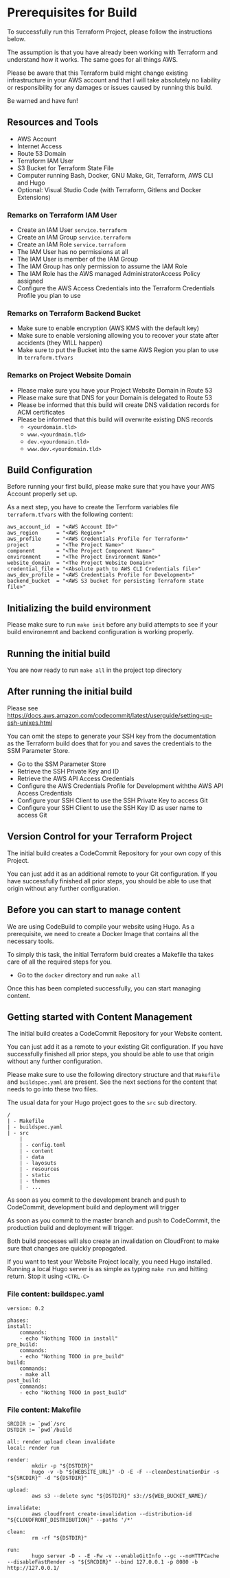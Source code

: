 # Prerequisites for Build #

To successfully run this Terraform Project, please follow the instructions below.

The assumption is that you have already been working with Terraform and understand how it works. The same goes for all things AWS.

Please be aware that this Terraform build might change existing infrastructure in your AWS account and that I will take absolutely no liability or responsibility for any damages or issues caused by running this build.

Be warned and have fun!

## Resources and Tools ##

* AWS Account
* Internet Access
* Route 53 Domain
* Terraform IAM User
* S3 Bucket for Terraform State File
* Computer running Bash, Docker, GNU Make, Git, Terraform, AWS CLI and Hugo
* Optional: Visual Studio Code (with Terraform, Gitlens and Docker Extensions)

### Remarks on Terraform IAM User ###

* Create an IAM User  `service.terraform`
* Create an IAM Group `service.terraform`
* Create an IAM Role  `service.terraform`
* The IAM User has no permissions at all
* The IAM User is member of the IAM Group
* The IAM Group has only permission to assume the IAM Role
* The IAM Role has the AWS managed AdministratorAccess Policy assigned
* Configure the AWS Access Credentials into the Terraform Credentials Profile you plan to use 

### Remarks on Terraform Backend Bucket ###

* Make sure to enable encryption (AWS KMS with the default key)
* Make sure to enable versioning allowing you to recover your state after accidents (they WILL happen)
* Make sure to put the Bucket into the same AWS Region you plan to use in `terraform.tfvars`

### Remarks on Project Website Domain ###

* Please make sure you have your Project Website Domain in Route 53
* Please make sure that DNS for your Domain is delegated to Route 53
* Please be informed that this build will create DNS validation records for ACM certificates
* Please be informed that this build will overwrite existing DNS records
    * `<yourdomain.tld>`
    * `www.<yourdmain.tld>`
    * `dev.<yourdomain.tld>`
    * `www.dev.<yourdomain.tld>`

## Build Configuration ##

Before running your first build, please make sure that you have your AWS Account properly set up.

As a next step, you have to create the Terrform variables file `terraform.tfvars` with the following content:

    aws_account_id  = "<AWS Account ID>"
    aws_region      = "<AWS Region>"
    aws_profile     = "<AWS Credentials Profile for Terraform>"
    project         = "<The Project Name>"
    component       = "<The Project Component Name>"
    environment     = "<The Project Environment Name>"
    website_domain  = "<The Project Website Domain>"
    credential_file = "<Absolute path to AWS CLI Credentials file>"
    aws_dev_profile = "<AWS Credentials Profile for Development>"
    backend_bucket  = "<AWS S3 bucket for persisting Terraform state file>"

## Initializing the build environment ##

Please make sure to run `make init` before any build attempts to see if your build environemnt and backend configuration is working properly.

## Running the initial build ##

You are now ready to run `make all` in the project top directory

## After running the initial build ##

Please see https://docs.aws.amazon.com/codecommit/latest/userguide/setting-up-ssh-unixes.html

You can omit the steps to generate your SSH key from the documentation as the Terraform build does that for you and saves the credentials to the SSM Parameter Store.

* Go to the SSM Parameter Store
* Retrieve the SSH Private Key and ID
* Retrieve the AWS API Access Credentials
* Configure the AWS Credentials Profile for Development withthe AWS API Access Credentials
* Configure your SSH Client to use the SSH Private Key to access Git
* Configure your SSH Client to use the SSH Key ID as user name to access Git

## Version Control for your Terraform Project ##

The initial build creates a CodeCommit Repository for your own copy of this Project.

You can just add it as an additional remote to your Git configuration. If you have successfully finished all prior steps, you should be able to use that origin without any further configuration.

## Before you can start to manage content ##

We are using CodeBuild to compile your website using Hugo. As a prerequisite, we need to create a Docker Image that contains all the necessary tools.

To simply this task, the initial Terraform buld creates a Makefile tha takes care of all the required steps for you.

* Go to the `docker` directory and run `make all`

Once this has been completed successfully, you can start managing content.

## Getting started with Content Management ##

The initial build creates a CodeCommit Repository for your Website content.

You can just add it as a remote to your existing Git configuration. If you have successfully finished all prior steps, you should be able to use that origin without any further configuration.

Please make sure to use the following directory structure and that `Makefile` and `buildspec.yaml` are present. See the next sections for the content that needs to go into these two files.

The usual data for your Hugo project goes to the `src` sub directory.


    /
    | - Makefile
    | - buildspec.yaml
    | - src
        |
        | - config.toml
        | - content
        | - data
        | - layosuts
        | - resources
        | - static
        | - themes
        | - ...

As soon as you commit to the development branch and push to CodeCommit, development build and deployment will trigger

As soon as you commit to the master branch and push to CodeCommit, the production build and deployment will trigger.

Both build processes will also create an invalidation on CloudFront to make sure that changes are quickly propagated.

If you want to test your Website Project locally, you need Hugo installed. Running a local Hugo server is as simple as typing `make run` and hitting return. Stop it using `<CTRL-C>`

### File content: buildspec.yaml ###

    version: 0.2

    phases:
    install:
        commands:
        - echo "Nothing TODO in install"
    pre_build:
        commands:
        - echo "Nothing TODO in pre_build"
    build:
        commands:
        - make all
    post_build:
        commands:
        - echo "Nothing TODO in post_build"


### File content: Makefile ###

    SRCDIR := `pwd`/src
    DSTDIR := `pwd`/build

    all: render upload clean invalidate
    local: render run

    render:
            mkdir -p "${DSTDIR}"
            hugo -v -b "${WEBSITE_URL}" -D -E -F --cleanDestinationDir -s "${SRCDIR}" -d "${DSTDIR}"

    upload:
            aws s3 --delete sync "${DSTDIR}" s3://${WEB_BUCKET_NAME}/

    invalidate:
            aws cloudfront create-invalidation --distribution-id "${CLOUDFRONT_DISTRIBUTION}" --paths '/*'

    clean:
            rm -rf "${DSTDIR}"

    run:
            hugo server -D - -E -Fw -v --enableGitInfo --gc --noHTTPCache --disableFastRender -s "${SRCDIR}" --bind 127.0.0.1 -p 8080 -b http://127.0.0.1/
